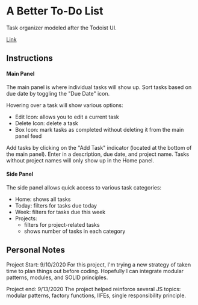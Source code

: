 # A Better To-Do List
Task organizer modeled after the Todoist UI. 

[Link](https://themddropout.github.io/betterToDoList/)

## Instructions
#### Main Panel
The main panel is where individual tasks will show up. Sort tasks based on due date by toggling the "Due Date" icon.

Hovering over a task will show various options:
* Edit Icon: allows you to edit a current task
* Delete Icon: delete a task
* Box Icon: mark tasks as completed without deleting it from the main panel feed 

Add tasks by clicking on the "Add Task" indicator (located at the bottom of the main panel). Enter in a description, due date, and project name. Tasks without project names will only show up in the Home panel.  

#### Side Panel
The side panel allows quick access to various task categories:
* Home: shows all tasks
* Today: filters for tasks due today
* Week: filters for tasks due this week
* Projects: 
  * filters for project-related tasks
  * shows number of tasks in each category 



## Personal Notes
Project Start: 9/10/2020
For this project, I'm trying a new strategy of taken time to plan things out before coding. Hopefully I can integrate modular patterns, modules, and SOLID principles. 

Project end: 9/13/2020
The project helped reinforce several JS topics: modular patterns, factory functions, IIFEs, single responsibility principle. 